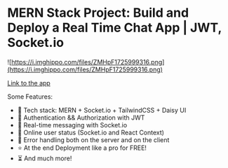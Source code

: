 # MERN Stack Project: Build and Deploy a Real Time Chat App | JWT, Socket.io

![https://i.imghippo.com/files/ZMHpF1725999316.png](https://i.imghippo.com/files/ZMHpF1725999316.png)

[Link to the app]([https://mernchat-app-pr7h.onrender.com/login](https://mernchat-app-pr7h.onrender.com/login))

Some Features:

-   🌟 Tech stack: MERN + Socket.io + TailwindCSS + Daisy UI
-   🎃 Authentication && Authorization with JWT
-   👾 Real-time messaging with Socket.io
-   🚀 Online user status (Socket.io and React Context)
-   🐞 Error handling both on the server and on the client
-   ⭐ At the end Deployment like a pro for FREE!
-   ⏳ And much more!


